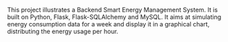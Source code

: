 This project illustrates a Backend Smart Energy Management System. It is built on Python, Flask, Flask-SQLAlchemy and MySQL.
It aims at simulating energy consumption data for a week and display it in a graphical chart, distributing the energy usage per hour.
